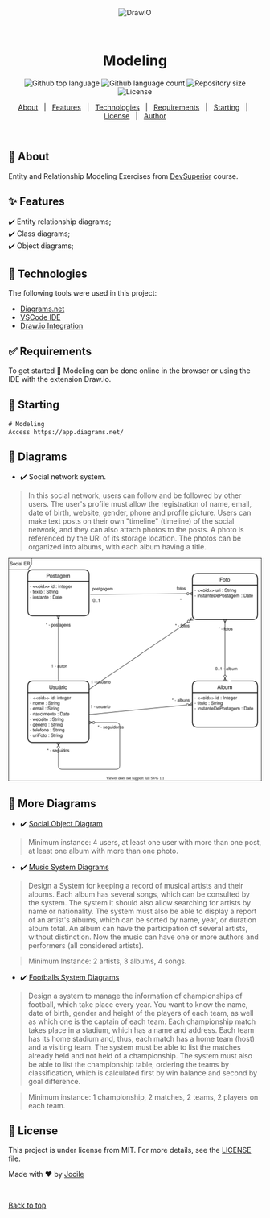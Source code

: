 <div align="center" id="top"> 
  <img src="https://github.com/hediet/vscode-drawio/raw/HEAD/docs/drawio-png.gif" alt="DrawIO" />

&#xa0;

  <!-- <a href="https://modelagem.netlify.app">Demo</a> -->
</div>

<h1 align="center">Modeling</h1>

<p align="center">
  <img alt="Github top language" src="https://img.shields.io/github/languages/top/jocile/Modeling?color=56BEB8">

  <img alt="Github language count" src="https://img.shields.io/github/languages/count/jocile/Modeling?color=56BEB8">

  <img alt="Repository size" src="https://img.shields.io/github/repo-size/jocile/Modeling?color=56BEB8">

  <img alt="License" src="https://img.shields.io/github/license/jocile/Modeling?color=56BEB8">

  <!-- <img alt="Github issues" src="https://img.shields.io/github/issues/jocile/modelagem?color=56BEB8" /> -->

  <!-- <img alt="Github forks" src="https://img.shields.io/github/forks/jocile/modelagem?color=56BEB8" /> -->

  <!-- <img alt="Github stars" src="https://img.shields.io/github/stars/jocile/modelagem?color=56BEB8" /> -->
</p>

<!-- Status -->

<!-- <h4 align="center">
	🚧  Modelagem 🚀 Under construction...  🚧
</h4>

<hr> -->

<p align="center">
  <a href="#dart-about">About</a> &#xa0; | &#xa0; 
  <a href="#sparkles-features">Features</a> &#xa0; | &#xa0;
  <a href="#rocket-technologies">Technologies</a> &#xa0; | &#xa0;
  <a href="#white_check_mark-requirements">Requirements</a> &#xa0; | &#xa0;
  <a href="#checkered_flag-starting">Starting</a> &#xa0; | &#xa0;
  <a href="#memo-license">License</a> &#xa0; | &#xa0;
  <a href="https://github.com/jocile" target="_blank">Author</a>
</p>

<br>

## :dart: About

Entity and Relationship Modeling Exercises from [DevSuperior](https://devsuperior.com.br/) course.

## :sparkles: Features

:heavy_check_mark: Entity relationship diagrams;\
:heavy_check_mark: Class diagrams;\
:heavy_check_mark: Object diagrams;

## :rocket: Technologies

The following tools were used in this project:

- [Diagrams.net](https://app.diagrams.net/)
- [VSCode IDE](https://code.visualstudio.com/docs/editor/vscode-web)
- [Draw.io Integration](https://marketplace.visualstudio.com/items?itemName=hediet.vscode-drawio)

## :white_check_mark: Requirements

To get started :checkered_flag: Modeling can be done online in the browser or using the IDE with the extension Draw.io.

## :checkered_flag: Starting

```
# Modeling
Access https://app.diagrams.net/
```

## :checkered_flag: Diagrams

- :heavy_check_mark: Social network system.

> In this social network, users can follow and be followed by other users. The user's profile must allow the registration of name, email, date of birth, website, gender, phone and profile picture. Users can make text posts on their own "timeline" (timeline) of the social network, and they can also attach photos to the posts. A photo is referenced by the URI of its storage location. The photos can be organized into albums, with each album having a title.

![](SocialNetworkDiagrams/SocialERDiagram.drawio.svg)

## :checkered_flag: More Diagrams

- :heavy_check_mark: [Social Object Diagram](SocialNetworkDiagrams/SocialObjectDiagram.md)

> Minimum instance: 4 users, at least one user with more than one post, at least one album with more than one photo.

- :heavy_check_mark: [Music System Diagrams](MusicDiagrams/MusicDiagram.md)

> Design a System for keeping a record of musical artists and their albums. Each album has several songs, which can be consulted by the system. The system it should also allow searching for artists by name or nationality. The system must also be able to display a report of an artist's albums, which can be sorted by name, year, or duration album total. An album can have the participation of several artists, without distinction. Now the music can have one or more authors and performers (all considered artists).

> Minimum Instance: 2 artists, 3 albums, 4 songs.

- :heavy_check_mark: [Footballs System Diagrams](FootballDiagrams/FootballDiagram.md)

> Design a system to manage the information of championships of football, which take place every year. You want to know the name, date of birth, gender and height of the players of each team, as well as which one is the captain of each team. Each championship match takes place in a stadium, which has a name and address. Each team has its home stadium and, thus, each match has a home team (host) and a visiting team. The system must be able to list the matches already held and not held of a championship. The system must also be able to list the championship table, ordering the teams by classification, which is calculated first by win balance and second by goal difference.

> Minimum instance: 1 championship, 2 matches, 2 teams, 2 players on each team.

## :memo: License

This project is under license from MIT. For more details, see the [LICENSE](LICENSE.md) file.

Made with :heart: by <a href="https://github.com/jocile" target="_blank">Jocile</a>

&#xa0;

<a href="#top">Back to top</a>
